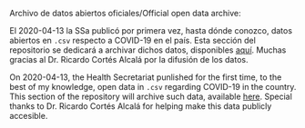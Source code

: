 Archivo  de datos abiertos oficiales/Official open data archive:

El 2020-04-13 la SSa publicó por primera vez, hasta dónde conozco, datos abiertos en ```.csv``` respecto a COVID-19 en el país. 
Esta sección del repositorio se dedicará a archivar dichos datos, disponibles [aquí](https://www.gob.mx/salud/documentos/datos-abiertos-152127).
Muchas gracias al Dr. Ricardo Cortés Alcalá por la difusión de los datos.

On 2020-04-13, the Health Secretariat punlished for the first time, to the best of my knowledge, open data in ```.csv``` regarding COVID-19 in  the country.
This section of the repository will archive such data, available [here](https://www.gob.mx/salud/documentos/datos-abiertos-152127).
Special thanks to Dr. Ricardo Cortés Alcalá for helping make this data publicly accesible.
